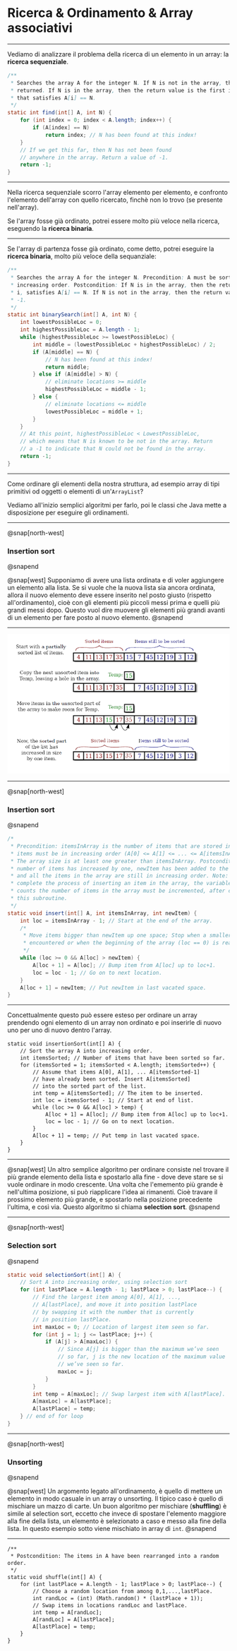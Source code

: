 # Ricerca & Ordinamento & Array associativi

---

Vediamo di analizzare il problema della ricerca di un elemento in un array: la **ricerca sequenziale**.

```java
/**
 * Searches the array A for the integer N. If N is not in the array, then -1 is
 * returned. If N is in the array, then the return value is the first integer i
 * that satisfies A[i] == N.
 */
static int find(int[] A, int N) {
	for (int index = 0; index < A.length; index++) {
		if (A[index] == N)
			return index; // N has been found at this index!
	}
	// If we get this far, then N has not been found
	// anywhere in the array. Return a value of -1.
	return -1;
}

```
---
Nella ricerca sequenziale scorro l'array elemento per elemento, e confronto l'elemento dell'array con quello ricercato, finchè non lo trovo (se presente nell'array).

Se l'array fosse già ordinato, potrei essere molto più veloce nella ricerca, eseguendo la **ricerca binaria**.

---

Se l'array di partenza fosse già ordinato, come detto, potrei eseguire la **ricerca binaria**, molto più veloce della sequanziale:

```java
/**
 * Searches the array A for the integer N. Precondition: A must be sorted into
 * increasing order. Postcondition: If N is in the array, then the return value,
 * i, satisfies A[i] == N. If N is not in the array, then the return value is
 * -1.
 */
static int binarySearch(int[] A, int N) {
	int lowestPossibleLoc = 0;
	int highestPossibleLoc = A.length - 1;
	while (highestPossibleLoc >= lowestPossibleLoc) {
		int middle = (lowestPossibleLoc + highestPossibleLoc) / 2;
		if (A[middle] == N) {
			// N has been found at this index!
			return middle;
		} else if (A[middle] > N) {
			// eliminate locations >= middle
			highestPossibleLoc = middle - 1;
		} else {
			// eliminate locations <= middle
			lowestPossibleLoc = middle + 1;
		}
	}
	// At this point, highestPossibleLoc < LowestPossibleLoc,
	// which means that N is known to be not in the array. Return
	// a -1 to indicate that N could not be found in the array.
	return -1;
}

```

---

Come ordinare gli elementi della nostra struttura, ad esempio array di tipi primitivi od oggetti o elementi di un'`ArrayList`?

Vediamo all'inizio semplici algoritmi per farlo, poi le classi che Java mette a disposizione per eseguire gli ordinamenti. 

---
@snap[north-west]
### Insertion sort
@snapend

@snap[west]
Supponiamo di avere una lista ordinata e di voler aggiungere un elemento alla lista. Se si vuole che la nuova lista sia ancora ordinata, allora il nuovo elemento deve essere inserito nel posto giusto (rispetto all'ordinamento), cioè con gli elementi più piccoli messi prima e quelli più grandi messi dopo. Questo vuol dire muovere gli elementi più grandi avanti di un elemento per fare posto al nuovo elemento.
@snapend

---

![](assets/img/insertion_sort.png)

---
@snap[north-west]
### Insertion sort
@snapend

```java
/*
 * Precondition: itemsInArray is the number of items that are stored in A. These
 * items must be in increasing order (A[0] <= A[1] <= ... <= A[itemsInArray-1]).
 * The array size is at least one greater than itemsInArray. Postcondition: The
 * number of items has increased by one, newItem has been added to the array,
 * and all the items in the array are still in increasing order. Note: To
 * complete the process of inserting an item in the array, the variable that
 * counts the number of items in the array must be incremented, after calling
 * this subroutine.
 */
static void insert(int[] A, int itemsInArray, int newItem) {
	int loc = itemsInArray - 1; // Start at the end of the array.
	/*
	 * Move items bigger than newItem up one space; Stop when a smaller item is
	 * encountered or when the beginning of the array (loc == 0) is reached.
	 */
	while (loc >= 0 && A[loc] > newItem) {
		A[loc + 1] = A[loc]; // Bump item from A[loc] up to loc+1.
		loc = loc - 1; // Go on to next location.
	}
	A[loc + 1] = newItem; // Put newItem in last vacated space.
}
```

---

Concettualmente questo può essere esteso per ordinare un array prendendo ogni elemento di un array non ordinato e poi inserirle di nuovo uno per uno di nuovo dentro l'array. 

```
static void insertionSort(int[] A) {
    // Sort the array A into increasing order.
    int itemsSorted; // Number of items that have been sorted so far.
    for (itemsSorted = 1; itemsSorted < A.length; itemsSorted++) {
        // Assume that items A[0], A[1], ... A[itemsSorted-1]
        // have already been sorted. Insert A[itemsSorted]
        // into the sorted part of the list.
        int temp = A[itemsSorted]; // The item to be inserted.
        int loc = itemsSorted - 1; // Start at end of list.
        while (loc >= 0 && A[loc] > temp) {
            A[loc + 1] = A[loc]; // Bump item from A[loc] up to loc+1.
            loc = loc - 1; // Go on to next location.
        }
        A[loc + 1] = temp; // Put temp in last vacated space.
    }
}

```
---
@snap[west]
Un altro semplice algoritmo per ordinare consiste nel trovare il più grande elemento della lista e spostarlo alla fine - dove deve stare se si vuole ordinare in modo crescente. Una volta che l'ememento più grande è nell'ultima posizione, si può riapplicare l'idea ai rimanenti. Cioè travare il prossimo elemento più grande, e spostarlo nella posizione precedente l'ultima, e così via. Questo algoritmo si chiama **selection sort**.
@snapend

---

@snap[north-west]
### Selection sort
@snapend

```java
static void selectionSort(int[] A) {
    // Sort A into increasing order, using selection sort
    for (int lastPlace = A.length - 1; lastPlace > 0; lastPlace--) {
        // Find the largest item among A[0], A[1], ...,
        // A[lastPlace], and move it into position lastPlace
        // by swapping it with the number that is currently
        // in position lastPlace.
        int maxLoc = 0; // Location of largest item seen so far.
        for (int j = 1; j <= lastPlace; j++) {
            if (A[j] > A[maxLoc]) {
                // Since A[j] is bigger than the maximum we’ve seen
                // so far, j is the new location of the maximum value
                // we’ve seen so far.
                maxLoc = j;
            }
        }
        int temp = A[maxLoc]; // Swap largest item with A[lastPlace].
        A[maxLoc] = A[lastPlace];
        A[lastPlace] = temp;
    } // end of for loop
}

```
---

@snap[north-west]
### Unsorting
@snapend

@snap[west]
Un argomento legato all'ordinamento, è quello di mettere un elemento in modo casuale in un array o unsorting. Il tipico caso è quello di mischiare un mazzo di carte. Un buon algoritmo per mischiare (**shuffling**) è simile al selection sort, eccetto che invece di spostare l'elemento maggiore alla fine della lista, un elemento è selezionato a caso e messo alla fine della lista. In questo esempio sotto viene mischiato in array di `int`.
@snapend

---

```
/**
 * Postcondition: The items in A have been rearranged into a random order.
 */
static void shuffle(int[] A) {
	for (int lastPlace = A.length - 1; lastPlace > 0; lastPlace--) {
		// Choose a random location from among 0,1,...,lastPlace.
		int randLoc = (int) (Math.random() * (lastPlace + 1));
		// Swap items in locations randLoc and lastPlace.
		int temp = A[randLoc];
		A[randLoc] = A[lastPlace];
		A[lastPlace] = temp;
	}
}

```